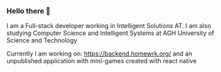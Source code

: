 ### Hello there 👋

I am a Full-stack developer working in Intelligent Solutions AT. I am also studying Computer Science and Intelligent Systems at AGH University of Science and Technology

Currently I am working on: https://backend.homewrk.org/
and an unpublished application with mini-games created with react native
